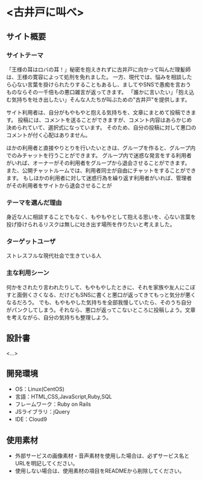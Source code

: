 # <古井戸に叫べ>


## サイト概要
### サイトテーマ
「王様の耳はロバの耳！」秘密を抱えきれずに古井戸に向かって叫んだ理髪師は、王様の寛容によって処刑を免れました。
一方、現代では、悩みを相談したら心ない言葉を掛けられたりすることもあるし、ましてやSNSで愚痴を言おうものならその一千倍もの悪口雑言が返ってきます。
「誰かに言いたい」「抱え込む気持ちを吐き出したい」そんな人たちが叫ぶための"古井戸"を提供します。

サイト利用者は、自分がもやもやと抱える気持ちを、文章にまとめて投稿できます。
投稿には、コメントを送ることができますが、コメント内容はあらかじめ決められていて、選択式になっています。
そのため、自分の投稿に対して悪口のコメントが付く心配はありません。

ほかの利用者と直接やりとりを行いたいときは、グループを作ると、グループ内でのみチャットを行うことができます。
グループ内で迷惑な発言をする利用者がいれば、オーナーがその利用者をグループから退会させることができます。
また、公開チャットルームでは、利用者同士が自由にチャットをすることができます。
もしほかの利用者に対して迷惑行為を繰り返す利用者がいれば、管理者がその利用者をサイトから退会させることが


### テーマを選んだ理由
身近な人に相談することでもなく、もやもやとして抱える思いを、心ない言葉を投げ掛けられるリスクは無しに吐き出す場所を作りたいと考えました。

### ターゲットユーザ
ストレスフルな現代社会で生きている人

### 主な利用シーン
何かをされたり言われたりして、もやもやしたときに、それを家族や友人にこぼすと面倒くさくなる、だけどもSNSに書くと悪口が返ってきてもっと気分が悪くなるだろう。
でも、もやもやした気持ちを全部我慢していたら、そのうち自分がパンクしてしまう。それなら、悪口が返ってこないところに投稿しよう。文章を考えながら、自分の気持ちも整理しよう。

## 設計書
<...>

## 開発環境
- OS：Linux(CentOS)
- 言語：HTML,CSS,JavaScript,Ruby,SQL
- フレームワーク：Ruby on Rails
- JSライブラリ：jQuery
- IDE：Cloud9

## 使用素材
- 外部サービスの画像素材・音声素材を使用した場合は、必ずサービス名とURLを明記してください。
- 使用しない場合は、使用素材の項目をREADMEから削除してください。